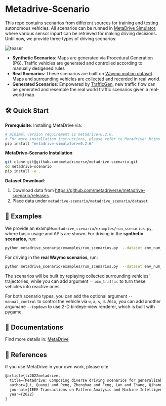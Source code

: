 # Metadrive-Scenario

This repo contains scenarios from different sources for training and testing autonomous vehicles.
All scenarios can be runned in [MetaDrive Simulator](https://github.com/metadriverse/metadrive), where various sensor
inpurt can be retrieved for making driving decisions. Until now, we provide three types of driving scenarios:

![teaser](./docs/teaser.gif)
- **Synthetic Scenarios**: Maps are generated via Procedural Generation (PG). Traffic vehicles are generated and 
controlled according to manually desigened rules
- **Real Scenarios**: These scenarios are built on [Waymo motion dataset](https://waymo.com/open/). Maps and surrounding 
vehicles are collected and recorded in real world.
- **Generated Scenarios**: Empowered by [TrafficGen](https://metadriverse.github.io/trafficgen/), new traffic flow can
be generated and resemble the real world traffic scenarios given a real-world map.

## 🛠 Quick Start
**Prerequisite**: Installing MetaDrive via:

```bash
# minimal version requirement is metadrive-0.2.6. 
# For more installation instructions, please refer to Metadrive: https://github.com/metadriverse/metadrive.
pip install "metadrive-simulator>=0.2.6"
```

**MetaDrive-Scenario Installation**:

```bash
git clone git@github.com:metadriverse/metadrive-scenario.git
cd metadrive-scenario
pip install -e .
```

**Dataset Download**:
1. Download data from https://github.com/metadriverse/metadrive-scenario/releases.
2. Place data under ```metadrive-scenario/metadrive_scenario/dataset```

## 🚕 Examples

We provide an example:```metadrive_scenario/examples/run_scenarios.py```, where basic usage and APIs are shown.
For driving in the **synthetic scenarios**, run:
```bash
python metadrive_scenario/examples/run_scenarios.py  --dataset env_num_3000_start_seed_0_synthetic --scenario_start=0 --scenario_end=3000 
```

For driving in the **real Waymo scenarios**, run:
```bash
python metadrive_scenario/examples/run_scenarios.py  --dataset env_num_1165_waymo --scenario_start=0 --scenario_end=1000 
```
The scenarios will be built by replaying collected surrounding vehicles' trajectories, while you can add argument 
```--idm_traffic``` to turn these vehicles into reactive ones.

For both scenario types, you can add the optional argument ```--manual_control``` to control the vehicle via ```w```, ```a```, ```s```, ```d```.
Also, you can add another argumane ```--topdown``` to use 2-D birdeye-view renderer, which is built with pygame.


## 🏫 Documentations

Find more details in: [MetaDrive](https://metadrive-simulator.readthedocs.io)


## 📎 References

If you use MetaDrive in your own work, please cite:

```latex
@article{li2022metadrive,
  title={Metadrive: Composing diverse driving scenarios for generalizable reinforcement learning},
  author={Li, Quanyi and Peng, Zhenghao and Feng, Lan and Zhang, Qihang and Xue, Zhenghai and Zhou, Bolei},
  journal={IEEE Transactions on Pattern Analysis and Machine Intelligence},
  year={2022}
}
```

